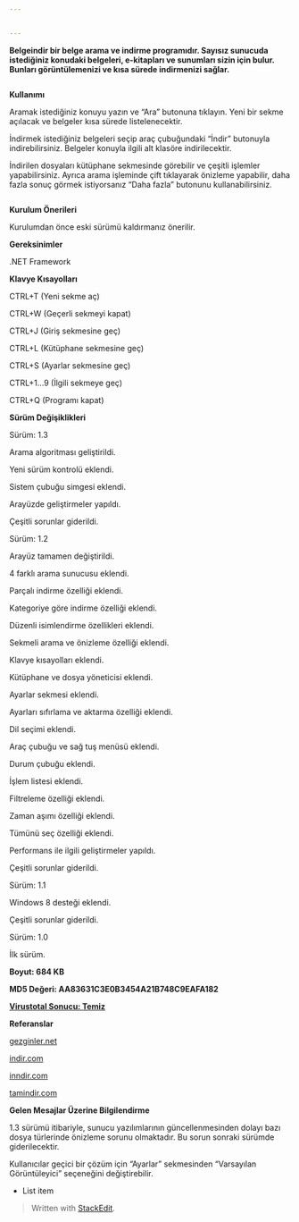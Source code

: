 ```yaml
---


---
```


<p><strong>Belgeindir bir belge arama ve indirme programıdır. Sayısız sunucuda istediğiniz konudaki belgeleri, e-kitapları ve sunumları sizin için bulur. Bunları görüntülemenizi ve kısa sürede indirmenizi sağlar.</strong></p>
<p><img src="https://cdn-images-1.medium.com/max/1500/1*edFlk-wbjn5YA64O6S25wg.jpeg" alt=""></p>
<p><strong>Kullanımı</strong></p>
<p>Aramak istediğiniz konuyu yazın ve “Ara” butonuna tıklayın. Yeni bir sekme açılacak ve belgeler kısa sürede listelenecektir.</p>
<p>İndirmek istediğiniz belgeleri seçip araç çubuğundaki “İndir” butonuyla indirebilirsiniz. Belgeler konuyla ilgili alt klasöre indirilecektir.</p>
<p>İndirilen dosyaları kütüphane sekmesinde görebilir ve çeşitli işlemler yapabilirsiniz. Ayrıca arama işleminde çift tıklayarak önizleme yapabilir, daha fazla sonuç görmek istiyorsanız “Daha fazla” butonunu kullanabilirsiniz.</p>
<p><img src="https://cdn-images-1.medium.com/max/1500/1*so-2xx2SBlzfCD3R-xucTQ.jpeg" alt=""></p>
<p><strong>Kurulum Önerileri</strong></p>
<p>Kurulumdan önce eski sürümü kaldırmanız önerilir.</p>
<p><strong>Gereksinimler</strong></p>
<p>.NET Framework</p>
<p><strong>Klavye Kısayolları</strong></p>
<p>CTRL+T (Yeni sekme aç)</p>
<p>CTRL+W (Geçerli sekmeyi kapat)</p>
<p>CTRL+J (Giriş sekmesine geç)</p>
<p>CTRL+L (Kütüphane sekmesine geç)</p>
<p>CTRL+S (Ayarlar sekmesine geç)</p>
<p>CTRL+1…9 (İlgili sekmeye geç)</p>
<p>CTRL+Q (Programı kapat)</p>
<p><strong>Sürüm Değişiklikleri</strong></p>
<p>Sürüm: 1.3</p>
<p>Arama algoritması geliştirildi.</p>
<p>Yeni sürüm kontrolü eklendi.</p>
<p>Sistem çubuğu simgesi eklendi.</p>
<p>Arayüzde geliştirmeler yapıldı.</p>
<p>Çeşitli sorunlar giderildi.</p>
<p>Sürüm: 1.2</p>
<p>Arayüz tamamen değiştirildi.</p>
<p>4 farklı arama sunucusu eklendi.</p>
<p>Parçalı indirme özelliği eklendi.</p>
<p>Kategoriye göre indirme özelliği eklendi.</p>
<p>Düzenli isimlendirme özellikleri eklendi.</p>
<p>Sekmeli arama ve önizleme özelliği eklendi.</p>
<p>Klavye kısayolları eklendi.</p>
<p>Kütüphane ve dosya yöneticisi eklendi.</p>
<p>Ayarlar sekmesi eklendi.</p>
<p>Ayarları sıfırlama ve aktarma özelliği eklendi.</p>
<p>Dil seçimi eklendi.</p>
<p>Araç çubuğu ve sağ tuş menüsü eklendi.</p>
<p>Durum çubuğu eklendi.</p>
<p>İşlem listesi eklendi.</p>
<p>Filtreleme özelliği eklendi.</p>
<p>Zaman aşımı özelliği eklendi.</p>
<p>Tümünü seç özelliği eklendi.</p>
<p>Performans ile ilgili geliştirmeler yapıldı.</p>
<p>Çeşitli sorunlar giderildi.</p>
<p>Sürüm: 1.1</p>
<p>Windows 8 desteği eklendi.</p>
<p>Çeşitli sorunlar giderildi.</p>
<p>Sürüm: 1.0</p>
<p>İlk sürüm.</p>
<p><strong>Boyut: 684 KB</strong></p>
<p><strong>MD5 Değeri: AA83631C3E0B3454A21B748C9EAFA182</strong></p>
<p><a href="https://www.virustotal.com/tr/file/ac626ff86f409011c9c52e942fe330785cd343a23185892c5c6fef7b575e69bd/analysis/1411553153/"><strong>Virustotal Sonucu: Temiz</strong></a></p>
<p><strong>Referanslar</strong></p>
<p><a href="http://alikoker.name.tr/belgeindir#">gezginler.net</a></p>
<p><a href="http://alikoker.name.tr/belgeindir#">indir.com</a></p>
<p><a href="http://alikoker.name.tr/belgeindir#">inndir.com</a></p>
<p><a href="http://alikoker.name.tr/belgeindir#">tamindir.com</a></p>
<p><strong>Gelen Mesajlar Üzerine Bilgilendirme</strong></p>
<p>1.3 sürümü itibariyle, sunucu yazılımlarının güncellenmesinden dolayı bazı dosya türlerinde önizleme sorunu olmaktadır. Bu sorun sonraki sürümde giderilecektir.</p>
<p>Kullanıcılar geçici bir çözüm için “Ayarlar” sekmesinden “Varsayılan Görüntüleyici” seçeneğini değiştirebilir.</p>
<ul>
<li>List item</li>
</ul>
<blockquote>
<p>Written with <a href="https://stackedit.io/">StackEdit</a>.</p>
</blockquote>

